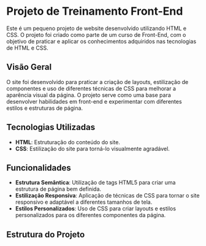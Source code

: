 # Projeto de Treinamento Front-End

Este é um pequeno projeto de website desenvolvido utilizando HTML e CSS. O projeto foi criado como parte de um curso de Front-End, com o objetivo de praticar e aplicar os conhecimentos adquiridos nas tecnologias de HTML e CSS.

## Visão Geral

O site foi desenvolvido para praticar a criação de layouts, estilização de componentes e uso de diferentes técnicas de CSS para melhorar a aparência visual da página. O projeto serve como uma base para desenvolver habilidades em front-end e experimentar com diferentes estilos e estruturas de página.

## Tecnologias Utilizadas

- **HTML**: Estruturação do conteúdo do site.
- **CSS**: Estilização do site para torná-lo visualmente agradável.

## Funcionalidades

- **Estrutura Semântica**: Utilização de tags HTML5 para criar uma estrutura de página bem definida.
- **Estilização Responsiva**: Aplicação de técnicas de CSS para tornar o site responsivo e adaptável a diferentes tamanhos de tela.
- **Estilos Personalizados**: Uso de CSS para criar layouts e estilos personalizados para os diferentes componentes da página.

## Estrutura do Projeto

